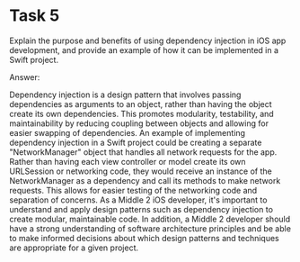 # Task 5

Explain the purpose and benefits of using dependency injection in iOS app
development, and provide an example of how it can be implemented in a Swift
project.

Answer:

Dependency injection is a design pattern that involves passing dependencies as
arguments to an object, rather than having the object create its own
dependencies. This promotes modularity, testability, and maintainability by
reducing coupling between objects and allowing for easier swapping of
dependencies. An example of implementing dependency injection in a Swift project
could be creating a separate "NetworkManager" object that handles all network
requests for the app. Rather than having each view controller or model create
its own URLSession or networking code, they would receive an instance of the
NetworkManager as a dependency and call its methods to make network requests.
This allows for easier testing of the networking code and separation of
concerns. As a Middle 2 iOS developer, it's important to understand and apply
design patterns such as dependency injection to create modular, maintainable
code. In addition, a Middle 2 developer should have a strong understanding of
software architecture principles and be able to make informed decisions about
which design patterns and techniques are appropriate for a given project.
